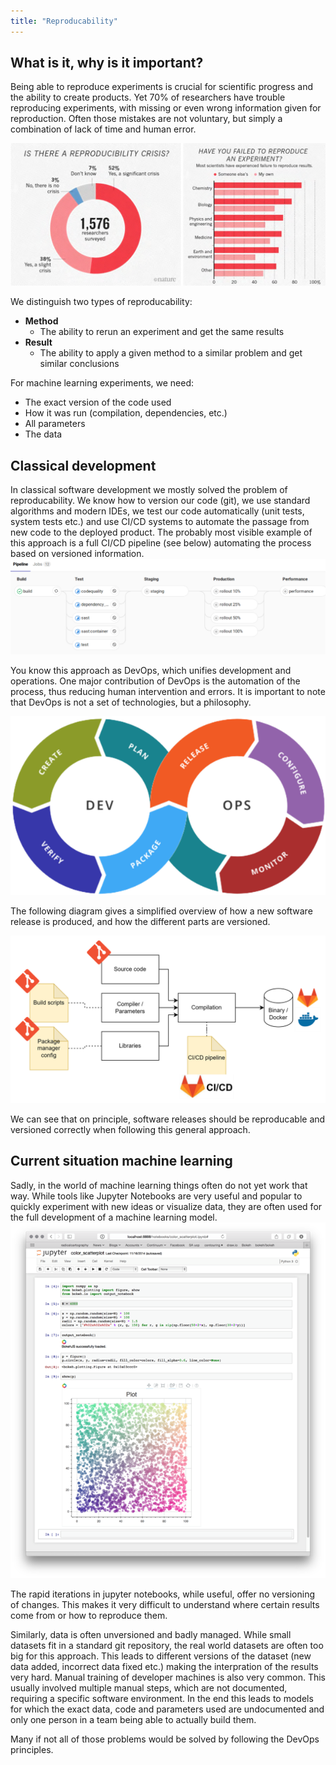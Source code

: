 ```yaml
---
title: "Reproducability"
---
```


## What is it, why is it important?

Being able to reproduce experiments is crucial for scientific progress and the ability to create products.
Yet 70% of researchers have trouble reproducing experiments, with missing or even wrong information given for reproduction.
Often those mistakes are not voluntary, but simply a combination of lack of time and human error.

![img_2.png](img/img_2.png)

We distinguish two types of reproducability:
- **Method**
  - The ability to rerun an experiment and get the same results
- **Result**
  - The ability to apply a given method to a similar problem and get similar conclusions

For machine learning experiments, we need:
- The exact version of the code used
- How it was run (compilation, dependencies, etc.)
- All parameters
- The data

## Classical development
In classical software development we mostly solved the problem of reproducability.
We know how to version our code (git), we use standard algorithms and modern IDEs, we test our code automatically (unit tests, system tests etc.) and use CI/CD systems to automate the passage from new code to the deployed product.
The probably most visible example of this approach is a full CI/CD pipeline (see below) automating the process based on versioned information.
![img.png](img/CICDPipeline.png)

You know this approach as DevOps, which unifies development and operations.
One major contribution of DevOps is the automation of the process, thus reducing human intervention and errors.
It is important to note that DevOps is not a set of technologies, but a philosophy.

![img_2.png](img/DevOps.png)

The following diagram gives a simplified overview of how a new software release is produced, and how the different parts are versioned.

![img_1.png](img/BinaryCreation.png)

We can see that on principle, software releases should be reproducable and versioned correctly when following this general approach.

## Current situation machine learning
Sadly, in the world of machine learning things often do not yet work that way.
While tools like Jupyter Notebooks are very useful and popular to quickly experiment with new ideas or visualize data,
they are often used for the full development of a machine learning model.
![img_3.png](img/img_3.png)

The rapid iterations in jupyter notebooks, while useful, offer no versioning of changes.
This makes it very difficult to understand where certain results come from or how to reproduce them.

Similarly, data is often unversioned and badly managed.
While small datasets fit in a standard git repository, the real world datasets are often too big for this approach.
This leads to different versions of the dataset (new data added, incorrect data fixed etc.) making the interpration of the results very hard.
Manual training of developer machines is also very common.
This usually involved multiple manual steps, which are not documented, requiring a specific software environment.
In the end this leads to models for which the exact data, code and parameters used are undocumented and only one person in a team being able to actually build them.

Many if not all of those problems would be solved by following the DevOps principles.

